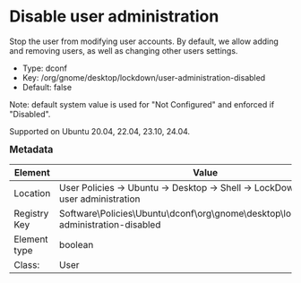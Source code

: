 # Disable user administration

Stop the user from modifying user accounts. By default, we allow adding and removing users, as well as changing other users settings.

- Type: dconf
- Key: /org/gnome/desktop/lockdown/user-administration-disabled
- Default: false

Note: default system value is used for "Not Configured" and enforced if "Disabled".

Supported on Ubuntu 20.04, 22.04, 23.10, 24.04.



<span style="font-size: larger;">**Metadata**</span>

| Element      | Value            |
| ---          | ---              |
| Location     | User Policies -> Ubuntu -> Desktop -> Shell -> LockDown -> Disable user administration    |
| Registry Key | Software\Policies\Ubuntu\dconf\org\gnome\desktop\lockdown\user-administration-disabled         |
| Element type | boolean |
| Class:       | User       |
